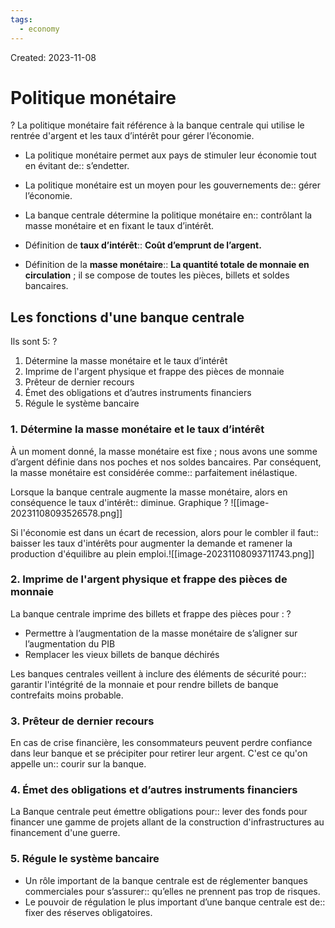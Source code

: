 ```yaml
---
tags:
  - economy
---
```

Created: 2023-11-08

# Politique monétaire
?
La politique monétaire fait référence à la banque centrale qui utilise le rentrée d'argent et les taux d’intérêt pour gérer l’économie.

- La politique monétaire permet aux pays de stimuler leur économie tout en évitant de:: s’endetter.
- La politique monétaire est un moyen pour les gouvernements de:: gérer l’économie.
- La banque centrale détermine la politique monétaire en:: contrôlant la masse monétaire et en fixant le taux d’intérêt.

- Définition de **taux d’intérêt**:: **Coût d’emprunt de l’argent.**
- Définition de la **masse monétaire**:: **La quantité totale de monnaie en circulation** ; il se compose de toutes les pièces, billets et soldes bancaires.


## Les fonctions d'une banque centrale
Ils sont 5:
?
1. Détermine la masse monétaire et le taux d’intérêt
2. Imprime de l'argent physique et frappe des pièces de monnaie
3. Prêteur de dernier recours
4. Émet des obligations et d’autres instruments financiers
5. Régule le système bancaire


### 1. Détermine la masse monétaire et le taux d’intérêt
À un moment donné, la masse monétaire est fixe ; nous avons une somme d’argent définie dans nos poches et nos soldes bancaires. Par conséquent, la masse monétaire est considérée comme:: parfaitement inélastique.

Lorsque la banque centrale augmente la masse monétaire, alors en conséquence le taux d'intérêt:: diminue.
Graphique
?
![[image-20231108093526578.png]]

Si l'économie est dans un écart de recession, alors pour le combler il faut:: baisser les taux d'intérêts pour augmenter la demande et ramener la production d'équilibre au plein emploi.![[image-20231108093711743.png]]

### 2. Imprime de l'argent physique et frappe des pièces de monnaie
La banque centrale imprime des billets et frappe des pièces pour :
?
- Permettre à l’augmentation de la masse monétaire de s’aligner sur l’augmentation du PIB
- Remplacer les vieux billets de banque déchirés

Les banques centrales veillent à inclure des éléments de sécurité pour:: garantir l'intégrité de la monnaie et pour rendre billets de banque contrefaits moins probable.

### 3. Prêteur de dernier recours
En cas de crise financière, les consommateurs peuvent perdre confiance dans leur banque et se précipiter pour retirer leur argent. C'est ce qu'on appelle un:: courir sur la banque.

### 4. Émet des obligations et d’autres instruments financiers
La Banque centrale peut émettre obligations pour:: lever des fonds pour financer une gamme de projets allant de la construction d'infrastructures au financement d'une guerre.

### 5. Régule le système bancaire
- Un rôle important de la banque centrale est de réglementer banques commerciales pour s’assurer:: qu’elles ne prennent pas trop de risques. 
- Le pouvoir de régulation le plus important d’une banque centrale est de:: fixer des réserves obligatoires.